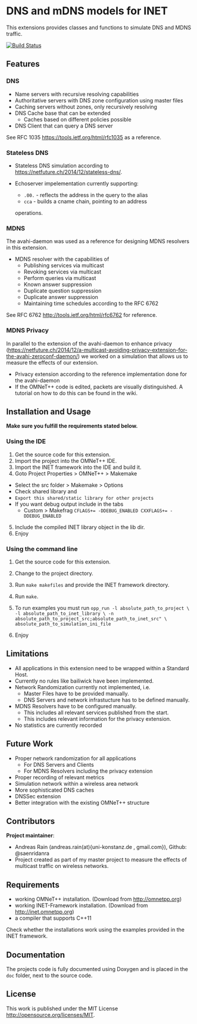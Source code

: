 # DNS and mDNS models for INET

This extensions provides classes and functions to simulate DNS and
MDNS traffic.

[![Build Status](http://saenatwork.org/jenkins/job/inet-dns-extension/badge/icon)](http://saenridanra.de/jenkins/job/inet-dns-extension/)

## Features

### DNS
- Name servers with recursive resolving capabilities
- Authoritative servers with DNS zone configuration using master files
- Caching servers without zones, only recursively resolving
- DNS Cache base that can be extended
  - Caches based on different policies possible
- DNS Client that can query a DNS server

See RFC 1035 https://tools.ietf.org/html/rfc1035 as a reference.

### Stateless DNS
- Stateless DNS simulation according to
https://netfuture.ch/2014/12/stateless-dns/.
- Echoserver impelementation currently supporting:
  - `.00.` - reflects the address in the query to the alias
  - `cca` - builds a cname chain, pointing to an address

  operations.

### MDNS
The avahi-daemon was used as a reference for designing MDNS resolvers in this
extension.

- MDNS resolver with the capabilities of
  - Publishing services via multicast
  - Revoking services via multicast
  - Perform queries via multicast
  - Known answer suppression
  - Duplicate question suppression
  - Duplicate answer suppression
  - Maintaining time schedules according to the RFC 6762

See RFC 6762 http://tools.ietf.org/html/rfc6762 for reference.

### MDNS Privacy

In parallel to the extension of the avahi-daemon to enhance privacy (https://netfuture.ch/2014/12/a-multicast-avoiding-privacy-extension-for-the-avahi-zeroconf-daemon/) we worked on a simulation that allows us to measure the effects of our
extension.

- Privacy extension according to the reference implementation done for the
avahi-daemon
- If the OMNeT++ code is edited, packets are visually distinguished. A tutorial
on how to do this can be found in the wiki.

## Installation and Usage

**Make sure you fulfill the requirements stated below.**

### Using the IDE

1. Get the source code for this extension.
2. Import the project into the OMNeT++ IDE.
3. Import the INET framework into the IDE and build it.
4. Goto Project Properties > OMNeT++ > Makemake
 - Select the src folder > Makemake > Options
 - Check shared library and
 - `Export this shared/static library for other projects`
 - If you want debug output include in the tabs
    - Custom > Makefrag `CFLAGS+= -DDEBUG_ENABLED CXXFLAGS+= -DDEBUG_ENABLED`
5. Include the compiled INET library object in the lib dir.
6. Enjoy

### Using the command line

1. Get the source code for this extension.
2. Change to the project directory.
3. Run `make makefiles` and provide the INET framework directory.
4. Run `make`.
5. To run examples you must run
        ```opp_run -l absolute_path_to_project \
        -l absolute_path_to_inet_library \
        -n absolute_path_to_project_src;absolute_path_to_inet_src" \
        absolute_path_to_simulation_ini_file```

6. Enjoy

## Limitations

- All applications in this extension need to be wrapped within a Standard Host.
- Currently no rules like bailiwick have been implemented.
- Network Randomization currently not implemented, i.e.
  - Master Files have to be provided manually.
  - DNS Servers and network infrastucture has to be defined manually.
- MDNS Resolvers have to be configured manually.
  - This includes all relevant services published from the start.
  - This includes relevant information for the privacy extension.
- No statistics are currently recorded

## Future Work

- Proper network randomization for all applications
  - For DNS Servers and Clients
  - For MDNS Resolvers including the privacy extension
- Proper recording of relevant metrics
- Simulation network within a wireless area network
- More sophisticated DNS caches
- DNSSec extension
- Better integration with the existing OMNeT++ structure


## Contributors

**Project maintainer**:

- Andreas Rain (andreas.rain(at){uni-konstanz.de , gmail.com}),
Github: @saenridanra
 - Project created as part of my master project
 to measure the effects of multicast
 traffic on wireless networks.

## Requirements

- working OMNeT++ installation. (Download from http://omnetpp.org)
- working INET-Framework installation. (Download from http://inet.omnetpp.org)
- a compiler that supports C++11

Check whether the installations work using the examples provided in the INET
framework.

## Documentation

The projects code is fully documented using Doxygen and is placed
in the `doc` folder, next to the source code.

## License

This work is published under the MIT License http://opensource.org/licenses/MIT.
